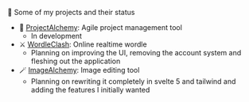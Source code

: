 <!--
**senn59/senn59** is a ✨ _special_ ✨ repository because its `README.md` (this file) appears on your GitHub profile.

Here are some ideas to get you started:

- 🔭 I’m currently working on ...
- 🌱 I’m currently learning ...
- 👯 I’m looking to collaborate on ...
- 🤔 I’m looking for help with ...
- 💬 Ask me about ...
- 📫 How to reach me: ...
- 😄 Pronouns: ...
- ⚡ Fun fact: ...
-->
🔭 Some of my projects and their status
- 🔮 [ProjectAlchemy](https://github.com/senn59/ProjectAlchemy-api): Agile project management tool
  - In development
- ⚔️ [WordleClash](https://github.com/senn59/WordleClash): Online realtime wordle
  - Planning on improving the UI, removing the account system and fleshing out the application
- 🪄 [ImageAlchemy](https://github.com/senn59/ImageAlchemy): Image editing tool
  - Planning on rewriting it completely in svelte 5 and tailwind and adding the features I initially wanted 
